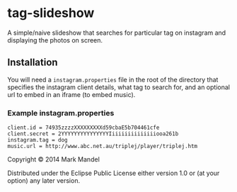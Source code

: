 # tag-slideshow

A simple/naive slideshow that searches for particular tag on instagram and displaying the photos on screen.

## Installation

You will need a `instagram.properties` file in the root of the directory that specifies the instagram client details,
what tag to search for, and an optional url to embed in an iframe (to embed music).

### Example instagram.properties

```
client.id = 74935zzzzXXXXXXXXXd59cbaE5b704461cfe
client.secret = 2YYYYYYYYYYYYYYYIiiiiiiiiiiiiiiooa261b
instagram.tag = dog
music.url = http://www.abc.net.au/triplej/player/triplej.htm
```

Copyright © 2014 Mark Mandel

Distributed under the Eclipse Public License either version 1.0 or (at
your option) any later version.
